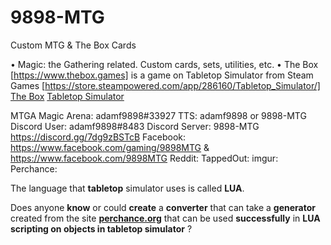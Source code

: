 # 9898-MTG
Custom MTG &amp; The Box Cards

• Magic: the Gathering related. Custom cards, sets, utilities, etc.
• The Box [https://www.thebox.games] is a game on Tabletop Simulator from Steam Games [https://store.steampowered.com/app/286160/Tabletop_Simulator/]
<a href="https://www.thebox.games">The Box</a>
<a href="https://store.steampowered.com/app/286160/Tabletop_Simulator/">Tabletop Simulator</a>

MTGA Magic Arena: adamf9898#33927
TTS: adamf9898 or 9898-MTG
Discord User: adamf9898#8483
Discord Server: 9898-MTG https://discord.gg/7dg9zBSTcB
Facebook: https://www.facebook.com/gaming/9898MTG & https://www.facebook.com/9898MTG
Reddit: 
TappedOut:
imgur:
Perchance: 

The language that **tabletop** simulator uses is called **LUA**.

Does anyone **know** or could **create** a **converter** that can take a **generator** created from the site **[perchance.org](https://perchance.org)** that can be used **successfully** in **LUA scripting on objects in tabletop simulator** ?
